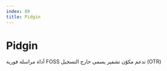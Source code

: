 ```yaml
---
index: 89
title: Pidgin
---
```

# Pidgin

أداة مراسلة فورية FOSS تدعم مكوّن تشفير يسمى خارج التسجيل (OTR)